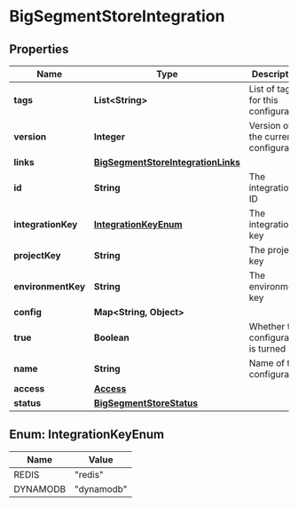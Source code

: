 

# BigSegmentStoreIntegration


## Properties

| Name | Type | Description | Notes |
|------------ | ------------- | ------------- | -------------|
|**tags** | **List&lt;String&gt;** | List of tags for this configuration |  |
|**version** | **Integer** | Version of the current configuration |  |
|**links** | [**BigSegmentStoreIntegrationLinks**](BigSegmentStoreIntegrationLinks.md) |  |  |
|**id** | **String** | The integration ID |  |
|**integrationKey** | [**IntegrationKeyEnum**](#IntegrationKeyEnum) | The integration key |  |
|**projectKey** | **String** | The project key |  |
|**environmentKey** | **String** | The environment key |  |
|**config** | **Map&lt;String, Object&gt;** |  |  |
|**true** | **Boolean** | Whether the configuration is turned on |  [optional] |
|**name** | **String** | Name of the configuration |  |
|**access** | [**Access**](Access.md) |  |  [optional] |
|**status** | [**BigSegmentStoreStatus**](BigSegmentStoreStatus.md) |  |  |



## Enum: IntegrationKeyEnum

| Name | Value |
|---- | -----|
| REDIS | &quot;redis&quot; |
| DYNAMODB | &quot;dynamodb&quot; |



